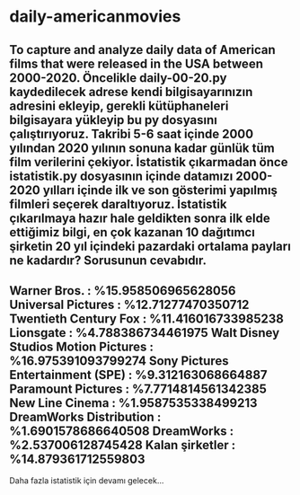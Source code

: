 # daily-americanmovies
To capture and analyze daily data of American films that were released in the USA between 2000-2020.
Öncelikle daily-00-20.py kaydedilecek adrese kendi bilgisayarınızın adresini ekleyip, gerekli kütüphaneleri bilgisayara yükleyip bu py dosyasını çalıştırıyoruz. 
Takribi 5-6 saat içinde 2000 yılından 2020 yılının sonuna kadar günlük tüm film verilerini çekiyor.
İstatistik çıkarmadan önce istatistik.py dosyasının içinde datamızı 2000-2020 yılları içinde ilk ve son gösterimi yapılmış filmleri seçerek daraltıyoruz.
İstatistik çıkarılmaya hazır hale geldikten sonra ilk elde ettiğimiz bilgi, en çok kazanan 10 dağıtımcı şirketin 20 yıl içindeki pazardaki ortalama payları ne kadardır?
Sorusunun cevabıdır.
---
Warner Bros. : %15.958506965628056
Universal Pictures : %12.71277470350712
Twentieth Century Fox : %11.416016733985238
Lionsgate : %4.788386734461975
Walt Disney Studios Motion Pictures : %16.975391093799274
Sony Pictures Entertainment (SPE) : %9.312163068664887
Paramount Pictures : %7.7714814561342385
New Line Cinema : %1.9587535338499213
DreamWorks Distribution : %1.6901578686640508
DreamWorks : %2.537006128745428
Kalan şirketler : %14.879361712559803
---
Daha fazla istatistik için devamı gelecek...
